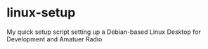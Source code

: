 # linux-setup
My quick setup script setting up a Debian-based Linux Desktop for Development and Amatuer Radio
